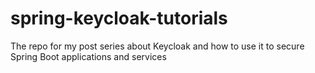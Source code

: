 # spring-keycloak-tutorials
The repo for my post series about Keycloak and how to use it to secure Spring Boot applications and services
